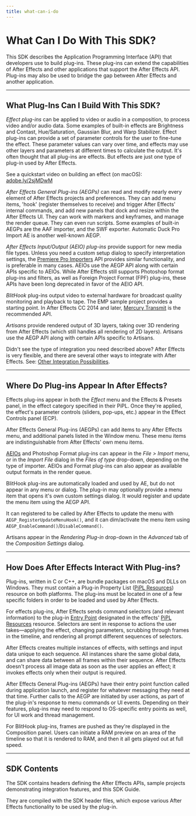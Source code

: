 ```yaml
---
title: what-can-i-do
---
```

# What Can I Do With This SDK?

This SDK describes the Application Programming Interface (API) that developers use to build plug-ins. These plug-ins can extend the capabilities of After Effects and other applications that support the After Effects API. Plug-ins may also be used to bridge the gap between After Effects and another application.

---

## What Plug-Ins Can I Build With This SDK?

*Effect plug-ins* can be applied to video or audio in a composition, to process video and/or audio data. Some examples of built-in effects are Brightness and Contast, Hue/Saturation, Gaussian Blur, and Warp Stabilizer. Effect plug-ins can provide a set of parameter controls for the user to fine-tune the effect. These parameter values can vary over time, and effects may use other layers and parameters at different times to calculate the output. It's often thought that all plug-ins are effects. But effects are just one type of plug-in used by After Effects.

See a quickstart video on building an effect (on macOS): [adobe.ly/2sjMDwM](https://adobe.ly/2sjMDwM)

*After Effects General Plug-ins (AEGPs)* can read and modify nearly every element of After Effects projects and preferences. They can add menu items, 'hook' (register themselves to receive) and trigger After Effects' internal commands, and add new panels that dock and resize within the After Effects UI. They can work with markers and keyframes, and manage the render queue. They can even run scripts. Some examples of built-in AEGPs are the AAF importer, and the SWF exporter. Automatic Duck Pro Import AE is another well-known AEGP.

*After Effects Input/Output (AEIO) plug-ins* provide support for new media file types. Unless you need a custom setup dialog to specify interpretation settings, the [Premiere Pro Importers](other-integration-possibilities.md#premiere-pro-importers) API provides similar functionality, and is preferable in many cases. AEIOs use the AEGP API along with certain APIs specific to AEIOs. While After Effects still supports Photoshop format plug-ins and filters, as well as Foreign Project Format (FPF) plug-ins, these APIs have been long deprecated in favor of the AEIO API.

*BlitHook* plug-ins output video to external hardware for broadcast quality monitoring and playback to tape. The EMP sample project provides a starting point. In After Effects CC 2014 and later, [Mercury Transmit](other-integration-possibilities.md#mercury-transmit) is the recommended API.

*Artisans* provide rendered output of 3D layers, taking over 3D rendering from After Effects (which still handles all rendering of 2D layers). Artisans use the AEGP API along with certain APIs specific to Artisans.

Didn't see the type of integration you need described above? After Effects is very flexible, and there are several other ways to integrate with After Effects. See: [Other Integration Possibilities](../other-integration-possibilities).

---

## Where Do Plug-ins Appear In After Effects?

Effects plug-ins appear in both the *Effect* menu and the Effects & Presets panel, in the effect category specified in their PiPL. Once they're applied, the effect's parameter controls (sliders, pop-ups, etc.) appear in the Effect Controls panel (ECP).

After Effects General Plug-ins (AEGPs) can add items to any After Effects menu, and additional panels listed in the Window menu. These menu items are indistinguishable from After Effects' own menu items.

[AEIOs](../../aeios/aeios) and Photoshop Format plug-ins can appear in the *File > Import* menu, or in the *Import File* dialog in the *Files of type* drop-down, depending on the type of importer. AEIOs and Format plug-ins can also appear as available output formats in the render queue.

BlitHook plug-ins are automatically loaded and used by AE, but do not appear in any menu or dialog. The plug-in may optionally provide a menu item that opens it's own custom settings dialog. It would register and update the menu item using the AEGP API.

It can registered to be called by After Effects to update the menu with `AEGP_RegisterUpdateMenuHook()`, and it can dim/activate the menu item using `AEGP_EnableCommand()`/`DisableCommand()`.

Artisans appear in the *Rendering Plug-in* drop-down in the *Advanced* tab of the *Composition Settings* dialog.

---

## How Does After Effects Interact With Plug-ins?

Plug-ins, written in C or C++, are bundle packages on macOS and DLLs on Windows. They must contain a Plug-in Property List ([PiPL Resources](../pipl-resources)) resource on both platforms. The plug-ins must be located in one of a few specific folders in order to be loaded and used by After Effects.

For effects plug-ins, After Effects sends command selectors (and relevant information) to the plug-in [Entry Point](../../effect-basics/entry-point) designated in the effects' [PiPL Resources](../pipl-resources) resource. Selectors are sent in response to actions the user takes—applying the effect, changing parameters, scrubbing through frames in the timeline, and rendering all prompt different sequences of selectors.

After Effects creates multiple instances of effects, with settings and input data unique to each sequence. All instances share the same global data, and can share data between all frames within their sequence. After Effects doesn't process all image data as soon as the user applies an effect; it invokes effects only when their output is required.

After Effects General Plug-ins (AEGPs) have their entry point function called during application launch, and register for whatever messaging they need at that time. Further calls to the AEGP are initiated by user actions, as part of the plug-in's response to menu commands or UI events. Depending on their features, plug-ins may need to respond to OS-specific entry points as well, for UI work and thread management.

For BlitHook plug-ins, frames are pushed as they're displayed in the Composition panel. Users can initiate a RAM preview on an area of the timeline so that it is rendered to RAM, and then it all gets played out at full speed.

---

## SDK Contents

The SDK contains headers defining the After Effects APIs, sample projects demonstrating integration features, and this SDK Guide.

They are compiled with the SDK header files, which expose various After Effects functionality to be used by the plug-in.
